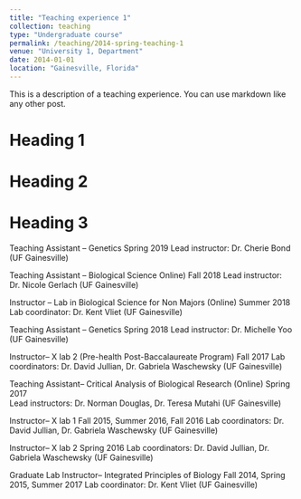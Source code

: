 ```yaml
---
title: "Teaching experience 1"
collection: teaching
type: "Undergraduate course"
permalink: /teaching/2014-spring-teaching-1
venue: "University 1, Department"
date: 2014-01-01
location: "Gainesville, Florida"
---
```


This is a description of a teaching experience. You can use markdown like any other post.

Heading 1
======

Heading 2
======

Heading 3
======
Teaching Assistant – Genetics 							       Spring 2019
Lead instructor: Dr. Cherie Bond (UF Gainesville)

Teaching Assistant – Biological Science Online)	    		           		           Fall 2018
Lead instructor: Dr. Nicole Gerlach (UF Gainesville)
          	        	   
Instructor – Lab in Biological Science for Non Majors (Online)    		 	   Summer 2018
Lab coordinator: Dr. Kent Vliet (UF Gainesville) 

Teaching Assistant – Genetics 							       Spring 2018
Lead instructor: Dr. Michelle Yoo (UF Gainesville)

Instructor– X lab 2 (Pre-health Post-Baccalaureate Program)	           		           Fall 2017            	            Lab coordinators: Dr. David Jullian, Dr. Gabriela Waschewsky (UF Gainesville)

Teaching Assistant– Critical Analysis of Biological Research (Online)		      	       Spring 2017                  
		Lead instructors: Dr. Norman Douglas, Dr. Teresa Mutahi (UF Gainesville)		    

Instructor– X lab 1			           		           Fall 2015, Summer 2016, Fall 2016
		Lab coordinators: Dr. David Jullian, Dr. Gabriela Waschewsky (UF Gainesville)

Instructor– X lab 2 				       		       		       Spring 2016            	            Lab coordinators: Dr. David Jullian, Dr. Gabriela Waschewsky (UF Gainesville)

Graduate Lab Instructor– Integrated Principles of Biology           Fall 2014, Spring 2015, Summer 2017            	            Lab coordinator: Dr. Kent Vliet (UF Gainesville)
